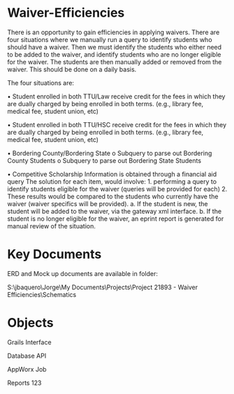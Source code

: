 Waiver-Efficiencies
===================

There is an opportunity to gain efficiencies in applying waivers. There are
four situations where we manually run a query to identify students who should
have a waiver. Then we must identify the students who either need to be added
to the waiver, and identify students who are no longer eligible for the waiver.
The students are then manually added or removed from the waiver. This should be
done on a daily basis.

The four situations are:

• Student enrolled in both
TTU/Law receive credit for the fees in which they are dually charged by being
enrolled in both terms. (e.g., library fee, medical fee, student union, etc)

• Student enrolled in both TTU/HSC receive credit for the fees in which they are
dually charged by being enrolled in both terms. (e.g., library fee, medical
fee, student union, etc)

• Bordering County/Bordering State o Subquery to parse
out Bordering County Students o Subquery to parse out Bordering State Students

• Competitive Scholarship Information is obtained through a financial aid query
The solution for each item, would involve: 1. performing a query to identify
students eligible for the waiver (queries will be provided for each) 2. These
results would be compared to the students who currently have the waiver (waiver
specifics will be provided). a. If the student is new, the student will be
added to the waiver, via the gateway xml interface. b. If the student is no
longer eligible for the waiver, an eprint report is generated for manual review
of the situation.

Key Documents
===================
ERD and Mock up documents are available in folder:

S:\jbaquero\Jorge\My Documents\Projects\Project 21893 - Waiver Efficiencies\Schematics

Objects
===================
Grails Interface

Database API

AppWorx Job

Reports  123



